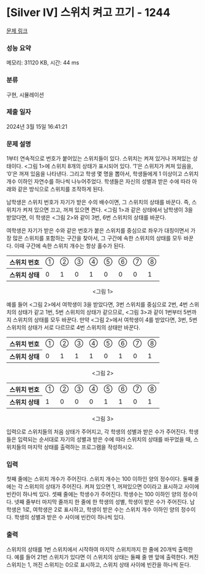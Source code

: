 # [Silver IV] 스위치 켜고 끄기 - 1244 

[문제 링크](https://www.acmicpc.net/problem/1244) 

### 성능 요약

메모리: 31120 KB, 시간: 44 ms

### 분류

구현, 시뮬레이션

### 제출 일자

2024년 3월 15일 16:41:21

### 문제 설명

<p>1부터 연속적으로 번호가 붙어있는 스위치들이 있다. 스위치는 켜져 있거나 꺼져있는 상태이다. <그림 1>에 스위치 8개의 상태가 표시되어 있다. ‘1’은 스위치가 켜져 있음을, ‘0’은 꺼져 있음을 나타낸다. 그리고 학생 몇 명을 뽑아서, 학생들에게 1 이상이고 스위치 개수 이하인 자연수를 하나씩 나누어주었다. 학생들은 자신의 성별과 받은 수에 따라 아래와 같은 방식으로 스위치를 조작하게 된다.</p>

<p>남학생은 스위치 번호가 자기가 받은 수의 배수이면, 그 스위치의 상태를 바꾼다. 즉, 스위치가 켜져 있으면 끄고, 꺼져 있으면 켠다. <그림 1>과 같은 상태에서 남학생이 3을 받았다면, 이 학생은 <그림 2>와 같이 3번, 6번 스위치의 상태를 바꾼다.</p>

<p>여학생은 자기가 받은 수와 같은 번호가 붙은 스위치를 중심으로 좌우가 대칭이면서 가장 많은 스위치를 포함하는 구간을 찾아서, 그 구간에 속한 스위치의 상태를 모두 바꾼다. 이때 구간에 속한 스위치 개수는 항상 홀수가 된다.</p>

<table class="table table-bordered table-center-30">
	<tbody>
		<tr>
			<th>스위치 번호</th>
			<td>①</td>
			<td>②</td>
			<td>③</td>
			<td>④</td>
			<td>⑤</td>
			<td>⑥</td>
			<td>⑦</td>
			<td>⑧</td>
		</tr>
		<tr>
			<th>스위치 상태</th>
			<td>0</td>
			<td>1</td>
			<td>0</td>
			<td>1</td>
			<td>0</td>
			<td>0</td>
			<td>0</td>
			<td>1</td>
		</tr>
	</tbody>
</table>

<p style="text-align: center;"><그림 1></p>

<p>예를 들어 <그림 2>에서 여학생이 3을 받았다면, 3번 스위치를 중심으로 2번, 4번 스위치의 상태가 같고 1번, 5번 스위치의 상태가 같으므로, <그림 3>과 같이 1번부터 5번까지 스위치의 상태를 모두 바꾼다. 만약 <그림 2>에서 여학생이 4를 받았다면, 3번, 5번 스위치의 상태가 서로 다르므로 4번 스위치의 상태만 바꾼다.</p>

<table class="table table-bordered table-center-30">
	<tbody>
		<tr>
			<th>스위치 번호</th>
			<td>①</td>
			<td>②</td>
			<td>③</td>
			<td>④</td>
			<td>⑤</td>
			<td>⑥</td>
			<td>⑦</td>
			<td>⑧</td>
		</tr>
		<tr>
			<th>스위치 상태</th>
			<td>0</td>
			<td>1</td>
			<td>1</td>
			<td>1</td>
			<td>0</td>
			<td>1</td>
			<td>0</td>
			<td>1</td>
		</tr>
	</tbody>
</table>

<p style="text-align: center;"><그림 2></p>

<table class="table table-bordered table-center-30">
	<tbody>
		<tr>
			<th>스위치 번호</th>
			<td>①</td>
			<td>②</td>
			<td>③</td>
			<td>④</td>
			<td>⑤</td>
			<td>⑥</td>
			<td>⑦</td>
			<td>⑧</td>
		</tr>
		<tr>
			<th>스위치 상태</th>
			<td>1</td>
			<td>0</td>
			<td>0</td>
			<td>0</td>
			<td>1</td>
			<td>1</td>
			<td>0</td>
			<td>1</td>
		</tr>
	</tbody>
</table>

<p style="text-align: center;"><그림 3></p>

<p>입력으로 스위치들의 처음 상태가 주어지고, 각 학생의 성별과 받은 수가 주어진다. 학생들은 입력되는 순서대로 자기의 성별과 받은 수에 따라 스위치의 상태를 바꾸었을 때, 스위치들의 마지막 상태를 출력하는 프로그램을 작성하시오.</p>

### 입력 

 <p>첫째 줄에는 스위치 개수가 주어진다. 스위치 개수는 100 이하인 양의 정수이다. 둘째 줄에는 각 스위치의 상태가 주어진다. 켜져 있으면 1, 꺼져있으면 0이라고 표시하고 사이에 빈칸이 하나씩 있다. 셋째 줄에는 학생수가 주어진다. 학생수는 100 이하인 양의 정수이다. 넷째 줄부터 마지막 줄까지 한 줄에 한 학생의 성별, 학생이 받은 수가 주어진다. 남학생은 1로, 여학생은 2로 표시하고, 학생이 받은 수는 스위치 개수 이하인 양의 정수이다. 학생의 성별과 받은 수 사이에 빈칸이 하나씩 있다.</p>

### 출력 

 <p>스위치의 상태를 1번 스위치에서 시작하여 마지막 스위치까지 한 줄에 20개씩 출력한다. 예를 들어 21번 스위치가 있다면 이 스위치의 상태는 둘째 줄 맨 앞에 출력한다. 켜진 스위치는 1, 꺼진 스위치는 0으로 표시하고, 스위치 상태 사이에 빈칸을 하나씩 둔다.</p>

